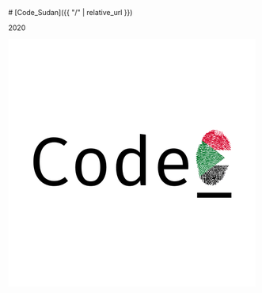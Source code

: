 <link rel="stylesheet" type="text/css" media="all" href="https://github.com/code-sudan/home/tree/master/assets/css/front.css" />
# [Code_Sudan]({{ "/" | relative_url }})

2020

![Code_ Sudan logo](Code_-removebg-preview.png "Logo")


